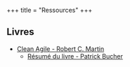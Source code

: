 +++ 
title = "Ressources" 
+++


## Livres

- [Clean Agile - Robert C. Martin]()
    - [Résumé du livre - Patrick Bucher](https://raw.githubusercontent.com/patrickbucher/docs/master/clean-agile/clean-agile.pdf)